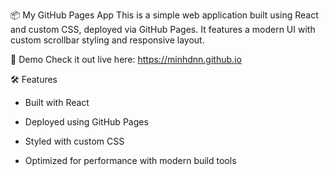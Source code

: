 📦 My GitHub Pages App
This is a simple web application built using React and custom CSS, deployed via GitHub Pages. It features a modern UI with custom scrollbar styling and responsive layout.

🚀 Demo
Check it out live here: https://minhdnn.github.io


🛠 Features
- Built with React

- Deployed using GitHub Pages

- Styled with custom CSS

- Optimized for performance with modern build tools

